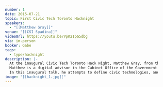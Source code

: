 ```yaml
---
number: 1
date: 2015-07-21
topic: First Civic Tech Toronto Hacknight
speakers:
  - "[[Matthew Gray]]"
venue: "[[CSI Spadina]]"
videoUrl: https://youtu.be/VpK2IpG5dbg
via: in-person
booker: Gabe
tags:
  - type/hacknight
description: |-
  At the inaugural Civic Tech Toronto Hack Night, Matthew Gray, from the Government of Ontario, debriefs Civic Technology Toronto on the state of civic technologies.
  Matthew is a digital advisor in the Cabinet Office of the Government of Ontario, where he offers advice and guidance on the Province's web strategy.
  In this inaugural talk, he attempts to define civic technologies, and runs through some examples.
image: "[[hacknight_1.jpg]]"
---
```


